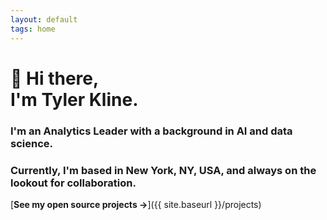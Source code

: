 ```yaml
---
layout: default
tags: home
---
```


# 👋 Hi there, <br/> I'm Tyler Kline.

### I'm an Analytics Leader with a background in AI and data science.

### Currently, I'm based in New York, NY, USA, and always on the lookout for collaboration.


[**See my open source projects →**]({{ site.baseurl }}/projects)
